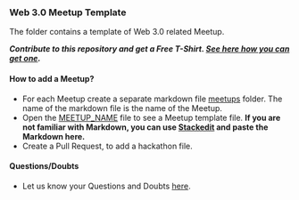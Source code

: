 ### Web 3.0 Meetup Template

The folder contains a template of Web 3.0 related Meetup.

***Contribute to this repository and get a Free T-Shirt. [See here how you can get one](https://www.freecodecamp.org/news/p/ea605b71-9f66-4faa-a1f8-29ed8b251be6/).***

#### How to add a Meetup?

- For each Meetup create a separate markdown file [meetups](../meetups) folder. The name of the markdown file is the name of the Meetup.
- Open the [MEETUP_NAME](./MEETUP_NAME.md) file to see a Meetup template file.
**If you are not familiar with Markdown, you can use [Stackedit](https://stackedit.io/app#) and paste the Markdown here.** 
- Create a Pull Request, to add a hackathon file.

#### Questions/Doubts
- Let us know your Questions and Doubts [here](https://github.com/simpleaswater/resources/issues/new).